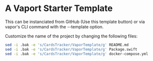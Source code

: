 # A Vaport Starter Template

This can be instanciated from GitHub (Use this template button) or via vapor's CLI command with the --template option.

Customize the name of the project by changing the following files:

```bash
sed -i .bak -e 's/CardsTracker/VaporTemplate/g' README.md
sed -i .bak -e 's/CardsTracker/VaporTemplate/g' Package.swift
sed -i .bak -e 's/CardsTracker/VaporTemplate/g' docker-compose.yml
```
